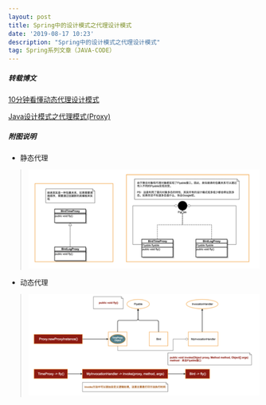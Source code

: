 ```yaml
---
layout: post
title: Spring中的设计模式之代理设计模式
date: '2019-08-17 10:23'
description: "Spring中的设计模式之代理设计模式"
tag: Spring系列文章（JAVA-CODE）
---
```


##### 转载博文

[10分钟看懂动态代理设计模式](https://juejin.im/post/5a99048a6fb9a028d5668e62#heading-1)

[Java设计模式之代理模式(Proxy)](https://blog.csdn.net/liangbinny/article/details/18656791)



##### 附图说明

- 静态代理

<!-- ![代理设计模式](../images/post/代理设计模式.png) -->
> <img src="/images/post/代理设计模式.png" width="600px" height="">

- 动态代理

<!-- ![代理设计模式3](../images/post/代理设计模式3.png) -->
> <img src="/images/post/代理设计模式3.png" width="600px" height="">
